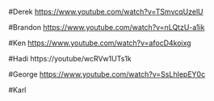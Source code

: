 #Derek
https://www.youtube.com/watch?v=TSmvcqUzelU

#Brandon
https://www.youtube.com/watch?v=nLQtzU-a1ik

#Ken
https://www.youtube.com/watch?v=afocD4koixg

#Hadi
https://youtube/wcRVw1UTs1k

#George
https://www.youtube.com/watch?v=SsLhIepEY0c

#Karl

